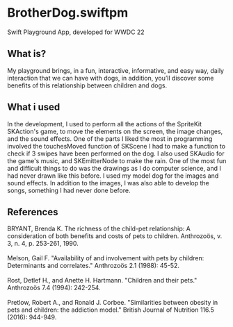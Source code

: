 # BrotherDog.swiftpm
Swift Playground App, developed for WWDC 22

## What is?
My playground brings, in a fun, interactive, informative, and easy way, daily interaction that we can have with dogs, in addition, you’ll discover some benefits of this relationship between children and dogs.

## What i used

In the development, I used to perform all the actions of the SpriteKit SKAction's game, to move the elements on the screen, the image changes, and the sound effects. One of the parts I liked the most in programming involved the touchesMoved function of SKScene I had to make a function to check if 3 swipes have been performed on the dog. I also used SKAudio for the game's music, and SKEmitterNode to make the rain.
One of the most fun and difficult things to do was the drawings as I do computer science, and I had never drawn like this before. I used my model dog for the images and sound effects. In addition to the images, I was also able to develop the songs, something I had never done before.


## References

BRYANT, Brenda K. The richness of the child-pet relationship: A consideration of both benefits and costs of pets to children. Anthrozoös, v. 3, n. 4, p. 253-261, 1990.
<br />
<br />
Melson, Gail F. "Availability of and involvement with pets by children: Determinants and correlates." Anthrozoös 2.1 (1988): 45-52.
<br />
<br />
Rost, Detlef H., and Anette H. Hartmann. "Children and their pets." Anthrozoös 7.4 (1994): 242-254.
<br />
<br />
Pretlow, Robert A., and Ronald J. Corbee. "Similarities between obesity in pets and children: the addiction model." British Journal of Nutrition 116.5 (2016): 944-949.
